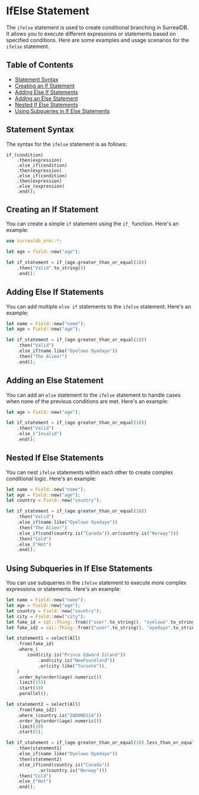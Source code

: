 # IfElse Statement

The `ifelse` statement is used to create conditional branching in SurrealDB. It allows you to execute different expressions or statements based on specified conditions. Here are some examples and usage scenarios for the `ifelse` statement.

## Table of Contents

- [Statement Syntax](#statement-syntax)
- [Creating an If Statement](#creating-an-if-statement)
- [Adding Else If Statements](#adding-else-if-statements)
- [Adding an Else Statement](#adding-an-else-statement)
- [Nested If Else Statements](#nested-if-else-statements)
- [Using Subqueries in If Else Statements](#using-subqueries-in-if-else-statements)

## Statement Syntax

The syntax for the `ifelse` statement is as follows:

```rust, ignore
if_(condition)
    .then(expression)
    .else_if(condition)
    .then(expression)
    .else_if(condition)
    .then(expression)
    .else_(expression)
    .end();
```

## Creating an If Statement

You can create a simple `if` statement using the `if_` function. Here's an example:

```rust
use surrealdb_orm::*;

let age = Field::new("age");

let if_statement = if_(age.greater_than_or_equal(18))
    .then("Valid".to_string())
    .end();
```

## Adding Else If Statements

You can add multiple `else if` statements to the `ifelse` statement. Here's an example:

```rust
let name = Field::new("name");
let age = Field::new("age");

let if_statement = if_(age.greater_than_or_equal(18))
    .then("Valid")
    .else_if(name.like("Oyelowo Oyedayo"))
    .then("The Alien!")
    .end();
```

## Adding an Else Statement

You can add an `else` statement to the `ifelse` statement to handle cases when none of the previous conditions are met. Here's an example:

```rust
let age = Field::new("age");

let if_statement = if_(age.greater_than_or_equal(18))
    .then("Valid")
    .else_("Invalid")
    .end();
```

## Nested If Else Statements

You can nest `ifelse` statements within each other to create complex conditional logic. Here's an example:

```rust
let name = Field::new("name");
let age = Field::new("age");
let country = Field::new("country");

let if_statement = if_(age.greater_than_or_equal(18))
    .then("Valid")
    .else_if(name.like("Oyelowo Oyedayo"))
    .then("The Alien!")
    .else_if(cond(country.is("Canada")).or(country.is("Norway")))
    .then("Cold")
    .else_("Hot")
    .end();
```

## Using Subqueries in If Else Statements

You can use subqueries in the `ifelse` statement to execute more complex expressions or statements. Here's an example:

```rust
let name = Field::new("name");
let age = Field::new("age");
let country = Field::new("country");
let city = Field::new("city");
let fake_id = sql::Thing::from(("user".to_string(), "oyelowo".to_string()));
let fake_id2 = sql::Thing::from(("user".to_string(), "oyedayo".to_string()));

let statement1 = select(All)
    .from(fake_id)
    .where_(
        cond(city.is("Prince Edward Island"))
            .and(city.is("NewFoundland"))
            .or(city.like("Toronto")),
    )
    .order_by(order(&age).numeric())
    .limit(153)
    .start(10)
    .parallel();

let statement2 = select(All)
    .from(fake_id2)
    .where_(country.is("INDONESIA"))
    .order_by(order(&age).numeric())
    .limit(20)
    .start(5);

let if_statement = if_(age.greater_than_or_equal(18).less_than_or_equal(120))
    .then(statement1)
    .else_if(name.like("Oyelowo Oyedayo"))
    .then(statement2)
    .else_if(cond(country.is("Canada"))
            .or(country.is("Norway")))
    .then("Cold")
    .else_("Hot")
    .end();
```
